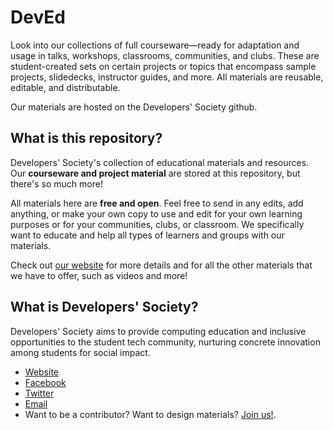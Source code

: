 # DevEd
Look into our collections of full courseware—ready for adaptation and usage in talks, workshops, classrooms, communities, and clubs. These are student-created sets on certain projects or topics that encompass sample projects, slidedecks, instructor guides, and more. All materials are reusable, editable, and distributable.

Our materials are hosted on the Developers' Society github.

## What is this repository?

Developers' Society's collection of educational materials and resources. Our **courseware and project material** are stored at this repository, but there's so much more!

All materials here are **free and open**. Feel free to send in any edits, add anything, or make your own copy to use and edit for your own learning purposes or for your communities, clubs, or classroom. We specifically want to educate and help all types of learners and groups with our materials.

Check out [our website](http://ed.devsociety.ph) for more details and for all the other materials that we have to offer, such as videos and more!

## What is Developers' Society?
Developers' Society aims to provide computing education and inclusive opportunities to the student tech community, nurturing concrete innovation among students for social impact.

* [Website](http://devsociety.ph)
* [Facebook](http://fb.com/devsocietyph)
* [Twitter](http://twitter.com/devsocietyph)
* [Email](mailto:hello@devsociety.ph)
* Want to be a contributor? Want to design materials? [Join us!](http://devsociety.ph/join).
